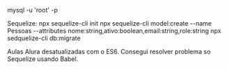 
mysql -u 'root' -p

Sequelize:
npx sequelize-cli init
npx sequelize-cli model:create --name Pessoas --attributes nome:string,ativo:boolean,email:string,role:string
npx sedquelize-cli db:migrate

Aulas Alura desatualizadas com o ES6. Consegui resolver problema so Sequelize usando Babel.
